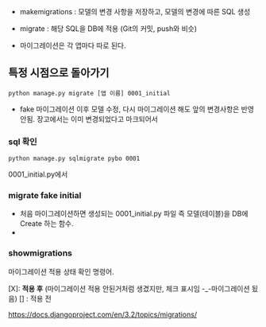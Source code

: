 

- makemigrations : 모델의 변경 사항을 저장하고, 모델의 변경에 따른 SQL 생성 
- migrate : 해당 SQL을 DB에 적용
(Git의 커밋, push와 비슷)

- 마이그레이션은 각 앱마다 따로 된다.

## 특정 시점으로 돌아가기
```
python manage.py migrate [앱 이름] 0001_initial
```

- fake 마이그레이션 이후 모델 수정, 다시 마이그레이션 해도 앞의 변경사항은 반영안됨. 장고에서는 이미 변경되었다고 마크되어서


### sql 확인
```
python manage.py sqlmigrate pybo 0001
```

0001_initial.py에서 


### migrate fake initial 
- 처음 마이그레이션하면 생성되는 0001_initial.py 파일 즉 모델(테이블)을 DB에 Create 하는 함수.
- 

### showmigrations

마이그레이션 적용 상태 확인 명령어.

[X]: **적용 후** (마이그레이션 적용 안된거처럼 생겼지만, 체크 표시임 -_-마이그레이션 됬음) 
[] : 적용 전 


https://docs.djangoproject.com/en/3.2/topics/migrations/

